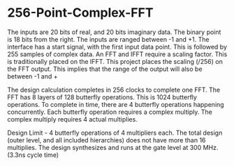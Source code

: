# 256-Point-Complex-FFT

The inputs are 20 bits of real, and 20 bits imaginary data. 
The binary point is 18 bits from the right. The inputs are ranged between -1 and +1.
The interface has a start signal, with the first input data point. This is followed by 255 samples of complex data.
An FFT and IFFT require a scaling factor. This is traditionally placed on the IFFT. This project places
the scaling (/256) on the FFT output. This implies that the range of the output will also be between -1 and +

The design calculation completes in 256 clocks to complete one FFT. 
The FFT has 8 layers of 128 butterfly operations. This is 1024 butterfly operations. 
To complete in time, there are 4 butterfly operations happening concurrently.
Each butterfly operation requires a complex multiply. The complex multiply requires 4 actual multiplies.

Design Limit - 
4 butterfly operations of 4 multipliers each.
The total design (outer level, and all included hierarchies) does not have more than 16 multiplies.
The design synthesizes and runs at the gate level at 300 MHz. (3.3ns cycle time)
